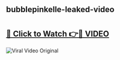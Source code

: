 ## bubblepinkelle-leaked-video 

# <h2><a href="http://freeplayer.one?title=bubblepinkelle-leaked-video&ref=21J">🔗 Click to Watch 👉🔴 VIDEO</a></h2>

<a href="http://freeplayer.one?title=bubblepinkelle-leaked-video&ref=21J" rel="nofollow" data-target="animated-image.originalLink"><img src="https://i.ibb.co.com/xMMVF88/686577567.gif" alt="Viral Video Original" style="max-width: 100%; display: inline-block;" data-target="animated-image.originalImage"></a>

